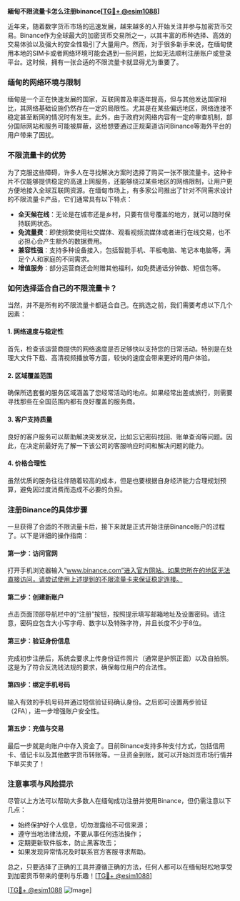 **緬甸不限流量卡怎么注册binance[[TG💪+ @esim1088](https://t.me/s/esim1088)]**

近年来，随着数字货币市场的迅速发展，越来越多的人开始关注并参与加密货币交易。Binance作为全球最大的加密货币交易所之一，以其丰富的币种选择、高效的交易体验以及强大的安全性吸引了大量用户。然而，对于很多新手来说，在缅甸使用本地的SIM卡或者网络环境可能会遇到一些问题，比如无法顺利注册账户或登录平台。这时候，拥有一张合适的不限流量卡就显得尤为重要了。

### 缅甸的网络环境与限制

缅甸是一个正在快速发展的国家，互联网普及率逐年提高，但与其他发达国家相比，其网络基础设施仍然存在一定的局限性。尤其是在某些偏远地区，网络连接不稳定甚至断网的情况时有发生。此外，由于政府对网络内容有一定的审查机制，部分国际网站和服务可能被屏蔽，这给想要通过正规渠道访问Binance等海外平台的用户带来了困扰。

### 不限流量卡的优势

为了克服这些障碍，许多人在寻找解决方案时选择了购买一张不限流量卡。这种卡片不仅能够提供稳定的高速上网服务，还能够绕过某些地区的网络限制，让用户更方便地接入全球互联网资源。在缅甸市场上，有多家公司推出了针对不同需求设计的不限流量卡产品，它们通常具有以下特点：

- **全天候在线**：无论是在城市还是乡村，只要有信号覆盖的地方，就可以随时保持联网状态。
- **免流量费**：即使频繁使用社交媒体、观看视频流媒体或者进行在线交易，也不必担心会产生额外的数据费用。
- **兼容性强**：支持多种设备接入，包括智能手机、平板电脑、笔记本电脑等，满足个人和家庭的不同需求。
- **增值服务**：部分运营商还会附赠其他福利，如免费通话分钟数、短信包等。

### 如何选择适合自己的不限流量卡？

当然，并不是所有的不限流量卡都适合自己。在挑选之前，我们需要考虑以下几个因素：

#### 1. 网络速度与稳定性
首先，检查该运营商提供的网络速度是否足够快以支持您的日常活动。特别是在处理大文件下载、高清视频播放等方面，较快的速度会带来更好的用户体验。

#### 2. 区域覆盖范围
确保所选套餐的服务区域涵盖了您经常活动的地点。如果经常出差或旅行，则需要寻找那些在全国范围内都有良好覆盖的服务商。

#### 3. 客户支持质量
良好的客户服务可以帮助解决突发状况，比如忘记密码找回、账单查询等问题。因此，在决定前最好先了解一下该公司的客服响应时间和解决问题的能力。

#### 4. 价格合理性
虽然优质的服务往往伴随着较高的成本，但是也要根据自身经济能力合理规划预算，避免因过度消费而造成不必要的负担。

### 注册Binance的具体步骤

一旦获得了合适的不限流量卡后，接下来就是正式开始注册Binance账户的过程了。以下是详细的操作指南：

#### 第一步：访问官网
打开手机浏览器输入“www.binance.com”进入官方网站。如果您所在的地区无法直接访问，请尝试使用上述提到的不限流量卡来保证稳定连接。

#### 第二步：创建新账户
点击页面顶部导航栏中的“注册”按钮，按照提示填写邮箱地址及设置密码。请注意，密码应包含大小写字母、数字以及特殊字符，并且长度不少于8位。

#### 第三步：验证身份信息
完成初步注册后，系统会要求上传身份证件照片（通常是护照正面）以及自拍照。这是为了符合反洗钱法规的要求，确保每位用户的合法性。

#### 第四步：绑定手机号码
输入有效的手机号码并通过短信验证码确认身份。之后即可设置两步验证（2FA），进一步增强账户安全性。

#### 第五步：充值与交易
最后一步就是向账户中存入资金了。目前Binance支持多种支付方式，包括信用卡、借记卡以及其他数字货币转账等。一旦资金到账，就可以开始浏览市场行情并下单买卖了！

### 注意事项与风险提示

尽管以上方法可以帮助大多数人在缅甸成功注册并使用Binance，但仍需注意以下几点：

- 始终保护好个人信息，切勿泄露给不可信来源；
- 遵守当地法律法规，不要从事任何违法操作；
- 定期更新软件版本，防止黑客攻击；
- 如果发现异常情况及时联系官方客服寻求帮助。

总之，只要选择了正确的工具并遵循正确的方法，任何人都可以在缅甸轻松地享受到加密货币带来的便利与乐趣！[[TG💪+ @esim1088](https://t.me/s/esim1088)]

[[TG💪+ @esim1088](https://t.me/s/esim1088) ![Image](https://i.postimg.cc/4NQfJmqS/Snipaste-2025-05-13-00-14-12.png)]